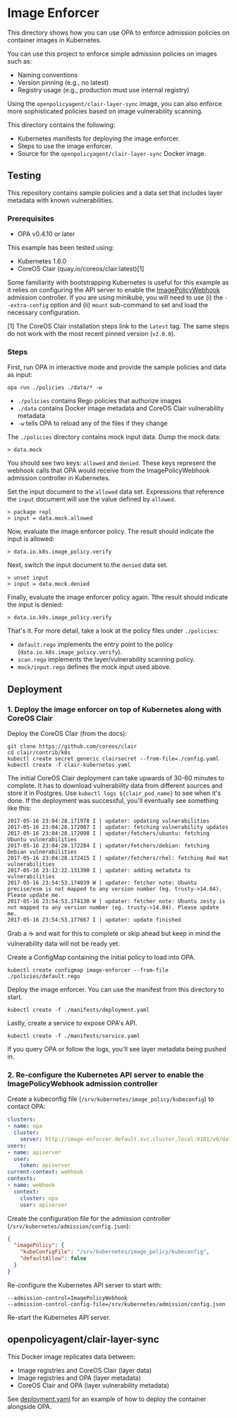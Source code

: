 # Image Enforcer

This directory shows how you can use OPA to enforce admission policies on
container images in Kubernetes.

You can use this project to enforce simple admission policies on images such as:

- Naming conventions
- Version pinning (e.g., no latest)
- Registry usage (e.g., production must use internal registry)

Using the `openpolicyagent/clair-layer-sync` image, you can also enforce more
sophisticated policies based on image vulnerability scanning.

This directory contains the following:

- Kubernetes manifests for deploying the image enforcer.
- Steps to use the image enforcer.
- Source for the `openpolicyagent/clair-layer-sync` Docker image.

## Testing

This repository contains sample policies and a data set that includes layer metadata with known vulnerabilities.

### Prerequisites

- OPA v0.4.10 or later

This example has been tested using:

- Kubernetes 1.6.0
- CoreOS Clair (quay.io/coreos/clair:latest)[1]

Some familiarity with bootstrapping Kubernetes is useful for this example as it relies on configuring the API server to enable the [ImagePolicyWebhook](https://kubernetes.io/docs/admin/admission-controllers/#imagepolicywebhook) admission controller. If you are using minikube, you will need to use (i) the `--extra-config` option and (ii) `mount` sub-command to set and load the necessary configuration.

[1] The CoreOS Clair installation steps link to the `latest` tag. The same
steps do not work with the most recent pinned version (`v2.0.0`).

### Steps

First, run OPA in interactive mode and provide the sample policies and data as input:

```shell
opa run ./policies ./data/* -w
```

- `./policies` contains Rego policies that authorize images
- `./data` contains Docker image metadata and CoreOS Clair vulnerability metadata
- `-w` tells OPA to reload any of the files if they change

The `./policies` directory contains mock input data. Dump the mock data:

```
> data.mock
```

You should see two keys: ``allowed`` and ``denied``. These keys represent the webhook calls that OPA would receive from the ImagePolicyWebhook admission controller in Kubernetes.

Set the input document to the ``allowed`` data set. Expressions that reference the `input` document will use the value defined by ``allowed``.

```
> package repl
> input = data.mock.allowed
```

Now, evaluate the image enforcer policy. The result should indicate the input is allowed:

```
> data.io.k8s.image_policy.verify
```

Next, switch the input document to the ``denied`` data set.

```
> unset input
> input = data.mock.denied
```

Finally, evaluate the image enforcer policy again. Tthe result should indicate the input is denied:

```
> data.io.k8s.image_policy.verify
```

That's it. For more detail, take a look at the policy files under `./policies`:

- `default.rego` implements the entry point to the policy (`data.io.k8s.image_policy.verify`).
- `scan.rego` implements the layer/vulnerability scanning policy.
- `mock/input.rego` defines the mock input used above.

## Deployment

### 1. Deploy the image enforcer on top of Kubernetes along with CoreOS Clair

Deploy the CoreOS Clair (from the docs):

```shell
git clone https://github.com/coreos/clair
cd clair/contrib/k8s
kubectl create secret generic clairsecret --from-file=./config.yaml
kubectl create -f clair-kubernetes.yaml
```

The initial CoreOS Clair deployment can take upwards of 30-60 minutes to
complete. It has to download vulnerability data from different sources and
store it in Postgres. Use `kubectl logs ${clair_pod_name}` to see when it's
done. If the deployment was successful, you'll eventually see something like
this:

```
2017-05-16 23:04:28.171978 I | updater: updating vulnerabilities
2017-05-16 23:04:28.172007 I | updater: fetching vulnerability updates
2017-05-16 23:04:28.172098 I | updater/fetchers/ubuntu: fetching Ubuntu vulnerabilities
2017-05-16 23:04:28.172284 I | updater/fetchers/debian: fetching Debian vulnerabilities
2017-05-16 23:04:28.172415 I | updater/fetchers/rhel: fetching Red Hat vulnerabilities
2017-05-16 23:12:22.131390 I | updater: adding metadata to vulnerabilities
2017-05-16 23:54:53.174039 W | updater: fetcher note: Ubuntu precise/esm is not mapped to any version number (eg. trusty->14.04). Please update me.
2017-05-16 23:54:53.174130 W | updater: fetcher note: Ubuntu zesty is not mapped to any version number (eg. trusty->14.04). Please update me.
2017-05-16 23:54:53.177667 I | updater: update finished
```

Grab a ☕ and wait for this to complete or skip ahead but keep in mind the vulnerability data
will not be ready yet.

Create a ConfigMap containing the initial policy to load into OPA.

```shell
kubectl create configmap image-enforcer --from-file ./policies/default.rego
```

Deploy the image enforcer. You can use the manifest from this directory to start.

```shell
kubectl create -f ./manifests/deployment.yaml
```

Lastly, create a service to expose OPA's API.

```shell
kubectl create -f ./manifests/service.yaml
```

If you query OPA or follow the logs, you'll see layer metadata being pushed in.

### 2. Re-configure the Kubernetes API server to enable the ImagePolicyWebhook admission controller

Create a kubeconfig file (`/srv/kubernetes/image_policy/kubeconfig`) to contact OPA:

```yaml
clusters:
- name: opa
  cluster:
    server: http://image-enforcer.default.svc.cluster.local:8181/v0/data/io/k8s/image_policy/verify
users:
- name: apiserver
  user:
    token: apiserver
current-context: webhook
contexts:
- name: webhook
  context:
    cluster: opa
    user: apiserver
```

Create the configuration file for the admission controller (`/srv/kubernetes/admission/config.json`):

```json
{
  "imagePolicy": {
    "kubeConfigFile": "/srv/kubernetes/image_policy/kubeconfig",
    "defaultAllow": false
  }
}
```

Re-configure the Kubernetes API server to start with:

```
--admission-control=ImagePolicyWebhook
--admission-control-config-file=/srv/kubernetes/admission/config.json
```

Re-start the Kubernetes API server.

## openpolicyagent/clair-layer-sync

This Docker image replicates data between:

- Image registries and CoreOS Clair (layer data)
- Image registries and OPA (layer metadata)
- CoreOS Clair and OPA (layer vulnerability metadata)

See [deployment.yaml](./manifests/deployment.yaml) for an example of how to deploy the container alongside OPA.
